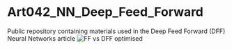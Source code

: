 # Art042_NN_Deep_Feed_Forward
Public repository containing materials used in the Deep Feed Forward (DFF) Neural Networks article
![FF vs  DFF optimised](https://user-images.githubusercontent.com/24861699/147817106-6e973ba3-7b3a-4dbd-a241-a8762512dca1.png)
